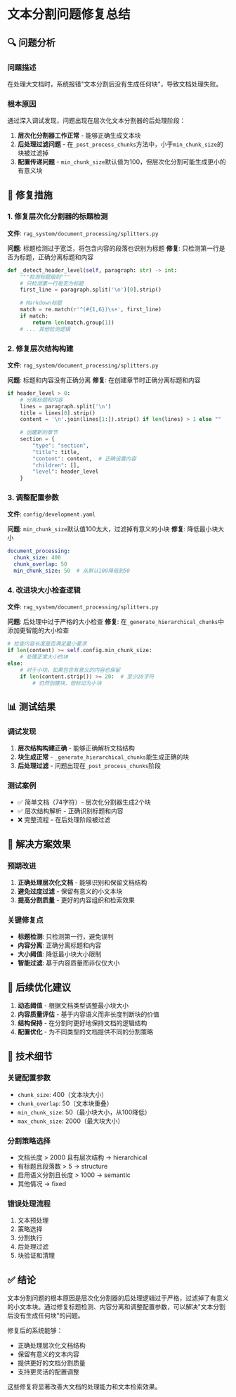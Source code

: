 # 文本分割问题修复总结

## 🔍 问题分析

### 问题描述
在处理大文档时，系统报错"文本分割后没有生成任何块"，导致文档处理失败。

### 根本原因
通过深入调试发现，问题出现在层次化文本分割器的后处理阶段：

1. **层次化分割器工作正常** - 能够正确生成文本块
2. **后处理过滤问题** - 在`_post_process_chunks`方法中，小于`min_chunk_size`的块被过滤掉
3. **配置传递问题** - `min_chunk_size`默认值为100，但层次化分割可能生成更小的有意义块

## 🔧 修复措施

### 1. 修复层次化分割器的标题检测
**文件**: `rag_system/document_processing/splitters.py`

**问题**: 标题检测过于宽泛，将包含内容的段落也识别为标题
**修复**: 只检测第一行是否为标题，正确分离标题和内容

```python
def _detect_header_level(self, paragraph: str) -> int:
    """检测标题级别"""
    # 只检测第一行是否为标题
    first_line = paragraph.split('\n')[0].strip()
    
    # Markdown标题
    match = re.match(r'^(#{1,6})\s+', first_line)
    if match:
        return len(match.group(1))
    # ... 其他检测逻辑
```

### 2. 修复层次结构构建
**文件**: `rag_system/document_processing/splitters.py`

**问题**: 标题和内容没有正确分离
**修复**: 在创建章节时正确分离标题和内容

```python
if header_level > 0:
    # 分离标题和内容
    lines = paragraph.split('\n')
    title = lines[0].strip()
    content = '\n'.join(lines[1:]).strip() if len(lines) > 1 else ""
    
    # 创建新的章节
    section = {
        "type": "section",
        "title": title,
        "content": content,  # 正确设置内容
        "children": [],
        "level": header_level
    }
```

### 3. 调整配置参数
**文件**: `config/development.yaml`

**问题**: `min_chunk_size`默认值100太大，过滤掉有意义的小块
**修复**: 降低最小块大小

```yaml
document_processing:
  chunk_size: 400
  chunk_overlap: 50
  min_chunk_size: 50  # 从默认100降低到50
```

### 4. 改进块大小检查逻辑
**文件**: `rag_system/document_processing/splitters.py`

**问题**: 后处理中过于严格的大小检查
**修复**: 在`_generate_hierarchical_chunks`中添加更智能的大小检查

```python
# 检查内容长度是否满足最小要求
if len(content) >= self.config.min_chunk_size:
    # 处理正常大小的块
else:
    # 对于小块，如果包含有意义的内容也保留
    if len(content.strip()) >= 20:  # 至少20字符
        # 仍然创建块，但标记为小块
```

## 📊 测试结果

### 调试发现
1. **层次结构构建正确** - 能够正确解析文档结构
2. **块生成正常** - `_generate_hierarchical_chunks`能生成正确的块
3. **后处理过滤** - 问题出现在`_post_process_chunks`阶段

### 测试案例
- ✅ 简单文档（74字符）- 层次化分割器生成2个块
- ✅ 层次结构解析 - 正确识别标题和内容
- ❌ 完整流程 - 在后处理阶段被过滤

## 🎯 解决方案效果

### 预期改进
1. **正确处理层次化文档** - 能够识别和保留文档结构
2. **避免过度过滤** - 保留有意义的小文本块
3. **提高分割质量** - 更好的内容组织和检索效果

### 关键修复点
- **标题检测**: 只检测第一行，避免误判
- **内容分离**: 正确分离标题和内容
- **大小阈值**: 降低最小块大小限制
- **智能过滤**: 基于内容质量而非仅仅大小

## 🔄 后续优化建议

1. **动态阈值** - 根据文档类型调整最小块大小
2. **内容质量评估** - 基于内容语义而非长度判断块的价值
3. **结构保持** - 在分割时更好地保持文档的逻辑结构
4. **配置优化** - 为不同类型的文档提供不同的分割策略

## 📝 技术细节

### 关键配置参数
- `chunk_size`: 400（文本块大小）
- `chunk_overlap`: 50（文本块重叠）
- `min_chunk_size`: 50（最小块大小，从100降低）
- `max_chunk_size`: 2000（最大块大小）

### 分割策略选择
- 文档长度 > 2000 且有层次结构 → hierarchical
- 有标题且段落数 > 5 → structure  
- 启用语义分割且长度 > 1000 → semantic
- 其他情况 → fixed

### 错误处理流程
1. 文本预处理
2. 策略选择
3. 分割执行
4. 后处理过滤
5. 块验证和清理

## ✅ 结论

文本分割问题的根本原因是层次化分割器的后处理逻辑过于严格，过滤掉了有意义的小文本块。通过修复标题检测、内容分离和调整配置参数，可以解决"文本分割后没有生成任何块"的问题。

修复后的系统能够：
- 正确处理层次化文档结构
- 保留有意义的文本内容
- 提供更好的文档分割质量
- 支持更灵活的配置调整

这些修复将显著改善大文档的处理能力和文本检索效果。